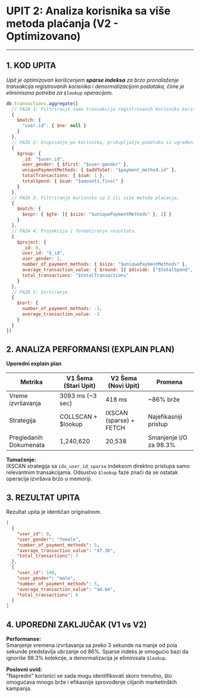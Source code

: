 # UPIT 2: Analiza korisnika sa više metoda plaćanja (V2 - Optimizovano)

---

## 1. KOD UPITA

*Upit je optimizovan korišćenjem **sparse indeksa** za brzo pronalaženje transakcija registrovanih korisnika i denormalizacijom podataka, čime je eliminisana potreba za `$lookup` operacijom.*

```javascript
db.transactions.aggregate([
  // FAZA 1: Filtriranje samo transakcija registrovanih korisnika korišćenjem sparse indeksa.
  {
    $match: {
      "user.id": { $ne: null }
    }
  },
  // FAZA 2: Grupisanje po korisniku, prikupljanje podataka iz ugrađenih objekata.
  {
    $group: {
      _id: "$user.id",
      user_gender: { $first: "$user.gender" },
      uniquePaymentMethods: { $addToSet: "$payment_method.id" },
      totalTransactions: { $sum: 1 },
      totalSpend: { $sum: "$amounts.final" }
    }
  },
  // FAZA 3: Filtriranje korisnika sa 2 ili više metoda plaćanja.
  {
    $match: {
      $expr: { $gte: [{ $size: "$uniquePaymentMethods" }, 2] }
    }
  },
  // FAZA 4: Projekcija i formatiranje rezultata.
  {
    $project: {
      _id: 0,
      user_id: "$_id",
      user_gender: 1,
      number_of_payment_methods: { $size: "$uniquePaymentMethods" },
      average_transaction_value: { $round: [{ $divide: ["$totalSpend", "$totalTransactions"] }, 2] },
      total_transactions: "$totalTransactions"
    }
  },
  // FAZA 5: Sortiranje.
  {
    $sort: {
      number_of_payment_methods: -1,
      average_transaction_value: -1
    }
  }
])
```

## 2. ANALIZA PERFORMANSI (EXPLAIN PLAN)

**Uporedni explain plan**

| Metrika                    | V1 Šema (Stari Upit) | V2 Šema (Novi Upit) | Promena                    |
|-----------------------------|---------------------|--------------------|----------------------------|
| Vreme izvršavanja           | 3093 ms (~3 sec)    | 418 ms             | ~86% brže                 |
| Strategija                  | COLLSCAN + $lookup  | IXSCAN (sparse) + FETCH | Najefikasniji pristup |
| Pregledanih Dokumenata      | 1,240,620           | 20,538             | Smanjenje I/O za 98.3%    |

**Tumačenje:**  
IXSCAN strategija sa `idx_user_id_sparse` indeksom direktno pristupa samo relevantnim transakcijama. Odsustvo `$lookup` faze znači da se ostatak operacija izvršava brzo u memoriji.

## 3. REZULTAT UPITA

Rezultat upita je identičan originalnom.

```json
[
  {
    "user_id": 8,
    "user_gender": "female",
    "number_of_payment_methods": 5,
    "average_transaction_value": "47.36",
    "total_transactions": 7
  },
  {
    "user_id": 148,
    "user_gender": "male",
    "number_of_payment_methods": 5,
    "average_transaction_value": "44.64",
    "total_transactions": 6
  }
]
```
## 4. UPOREDNI ZAKLJUČAK (V1 vs V2)

**Performanse:**  
Smanjenje vremena izvršavanja sa preko 3 sekunde na manje od pola sekunde predstavlja ubrzanje od 86%. Sparse indeks je omogućio bazi da ignoriše 98.3% kolekcije, a denormalizacija je eliminisala `$lookup`.

**Poslovni uvid:**  
"Napredni" korisnici se sada mogu identifikovati skoro trenutno, što omogućava mnogo brže i efikasnije sprovođenje ciljanih marketinških kampanja.

